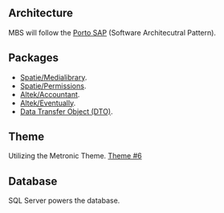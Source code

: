 ## Architecture

MBS will follow the [Porto SAP](https://github.com/Mahmoudz/Porto) (Software Architecutral Pattern).

## Packages

- [Spatie/Medialibrary](https://github.com/spatie/laravel-medialibrary).
- [Spatie/Permissions](https://github.com/spatie/laravel-permission).
- [Altek/Accountant](https://altek.gitlab.io/accountant).
- [Altek/Eventually](https://gitlab.com/altek/eventually).
- [Data Transfer Object (DTO)](https://github.com/fireproofsocks/dto).


## Theme
Utilizing the Metronic Theme. [Theme #6](https://keenthemes.com/metronic/preview/?page=index&demo=demo6)

## Database

SQL Server powers the database.

